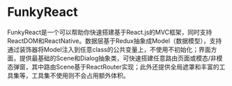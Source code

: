 # FunkyReact
FunkyReact是一个可以帮助你快速搭建基于React.js的MVC框架，同时支持ReactDOM和ReactNative。数据层基于Redux抽象成Model（数据模型），支持通过装饰器将Model注入到任意class的公共变量上，不使用不初始化；界面方面，提供最基础的Scene和Dialog抽象类，可快速搭建任意路由页面或模态/非模态弹窗，其中路由Scene基于ReactRouter实现；此外还提供全局遮罩和丰富的工具集等，工具集不使用则不会占用额外体积。
